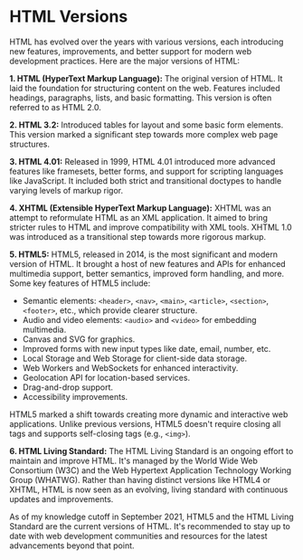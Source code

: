 # HTML Versions

HTML has evolved over the years with various versions, each introducing new features, improvements, and better support for modern web development practices. Here are the major versions of HTML:

**1. HTML (HyperText Markup Language):** The original version of HTML. It laid the foundation for structuring content on the web. Features included headings, paragraphs, lists, and basic formatting. This version is often referred to as HTML 2.0.

**2. HTML 3.2:** Introduced tables for layout and some basic form elements. This version marked a significant step towards more complex web page structures.

**3. HTML 4.01:** Released in 1999, HTML 4.01 introduced more advanced features like framesets, better forms, and support for scripting languages like JavaScript. It included both strict and transitional doctypes to handle varying levels of markup rigor.

**4. XHTML (Extensible HyperText Markup Language):** XHTML was an attempt to reformulate HTML as an XML application. It aimed to bring stricter rules to HTML and improve compatibility with XML tools. XHTML 1.0 was introduced as a transitional step towards more rigorous markup.

**5. HTML5:** HTML5, released in 2014, is the most significant and modern version of HTML. It brought a host of new features and APIs for enhanced multimedia support, better semantics, improved form handling, and more. Some key features of HTML5 include:

   - Semantic elements: `<header>`, `<nav>`, `<main>`, `<article>`, `<section>`, `<footer>`, etc., which provide clearer structure.
   - Audio and video elements: `<audio>` and `<video>` for embedding multimedia.
   - Canvas and SVG for graphics.
   - Improved forms with new input types like date, email, number, etc.
   - Local Storage and Web Storage for client-side data storage.
   - Web Workers and WebSockets for enhanced interactivity.
   - Geolocation API for location-based services.
   - Drag-and-drop support.
   - Accessibility improvements.

HTML5 marked a shift towards creating more dynamic and interactive web applications. Unlike previous versions, HTML5 doesn't require closing all tags and supports self-closing tags (e.g., `<img>`).

**6. HTML Living Standard:** The HTML Living Standard is an ongoing effort to maintain and improve HTML. It's managed by the World Wide Web Consortium (W3C) and the Web Hypertext Application Technology Working Group (WHATWG). Rather than having distinct versions like HTML4 or XHTML, HTML is now seen as an evolving, living standard with continuous updates and improvements.

As of my knowledge cutoff in September 2021, HTML5 and the HTML Living Standard are the current versions of HTML. It's recommended to stay up to date with web development communities and resources for the latest advancements beyond that point.
